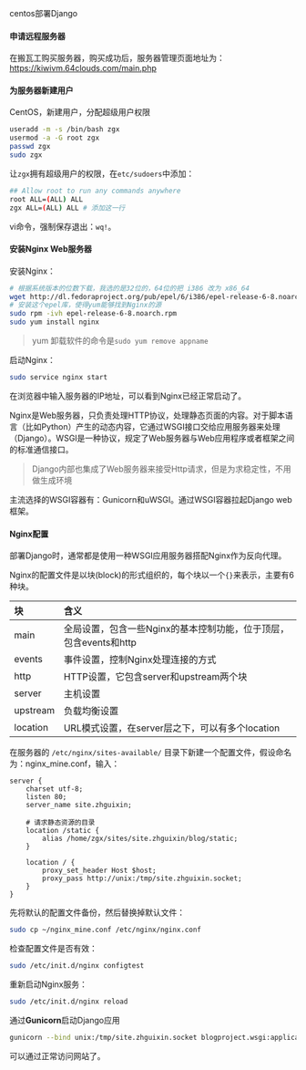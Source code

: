 centos部署Django

#### 申请远程服务器

在搬瓦工购买服务器，购买成功后，服务器管理页面地址为：https://kiwivm.64clouds.com/main.php

#### 为服务器新建用户

CentOS，新建用户，分配超级用户权限

```bash
useradd -m -s /bin/bash zgx
usermod -a -G root zgx
passwd zgx
sudo zgx
```

让`zgx`拥有超级用户的权限，在`etc/sudoers`中添加：

```bash
## Allow root to run any commands anywhere
root ALL=(ALL) ALL
zgx ALL=(ALL) ALL # 添加这一行
```

vi命令，强制保存退出：`wq!`。

#### 安装Nginx Web服务器

安装Nginx：

```bash
# 根据系统版本的位数下载，我选的是32位的，64位的把 i386 改为 x86_64
wget http://dl.fedoraproject.org/pub/epel/6/i386/epel-release-6-8.noarch.rpmc 
# 安装这个epel库，使得yum能够找到Nginx的源
sudo rpm -ivh epel-release-6-8.noarch.rpm
sudo yum install nginx
```

> yum 卸载软件的命令是`sudo yum remove appname`

启动Nginx：

```bash
sudo service nginx start
```

在浏览器中输入服务器的IP地址，可以看到Nginx已经正常启动了。



Nginx是Web服务器，只负责处理HTTP协议，处理静态页面的内容。对于脚本语言（比如Python）产生的动态内容，它通过WSGI接口交给应用服务器来处理（Django）。WSGI是一种协议，规定了Web服务器与Web应用程序或者框架之间的标准通信接口。

> Django内部也集成了Web服务器来接受Http请求，但是为求稳定性，不用做生成环境

主流选择的WSGI容器有：Gunicorn和uWSGI。通过WSGI容器拉起Django web框架。

#### Nginx配置

部署Django时，通常都是使用一种WSGI应用服务器搭配Nginx作为反向代理。

Nginx的配置文件是以块(block)的形式组织的，每个块以一个`{}`来表示，主要有6种块。

| 块       | 含义                                                         |
| :------- | :----------------------------------------------------------- |
| main     | 全局设置，包含一些Nginx的基本控制功能，位于顶层，包含events和http |
| events   | 事件设置，控制Nginx处理连接的方式                            |
| http     | HTTP设置，它包含server和upstream两个块                       |
| server   | 主机设置                                                     |
| upstream | 负载均衡设置                                                 |
| location | URL模式设置，在server层之下，可以有多个location              |

在服务器的 `/etc/nginx/sites-available/` 目录下新建一个配置文件，假设命名为：nginx_mine.conf，输入：

```nginx
server {
    charset utf-8;
    listen 80;
    server_name site.zhguixin;

    # 请求静态资源的目录
    location /static {
        alias /home/zgx/sites/site.zhguixin/blog/static; 
    }

    location / {
        proxy_set_header Host $host;
        proxy_pass http://unix:/tmp/site.zhguixin.socket;
    }
}
```

先将默认的配置文件备份，然后替换掉默认文件：

```bash
sudo cp ~/nginx_mine.conf /etc/nginx/nginx.conf
```

检查配置文件是否有效：

```bash
sudo /etc/init.d/nginx configtest
```

重新启动Nginx服务：

```bash
sudo /etc/init.d/nginx reload
```

通过**Gunicorn**启动Django应用

```bash
gunicorn --bind unix:/tmp/site.zhguixin.socket blogproject.wsgi:application
```

可以通过正常访问网站了。